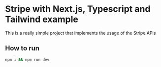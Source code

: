 # Stripe with Next.js, Typescript and Tailwind example

This is a really simple project that implements the usage of the Stripe APIs

## How to run

```bash
npm i && npm run dev
```
